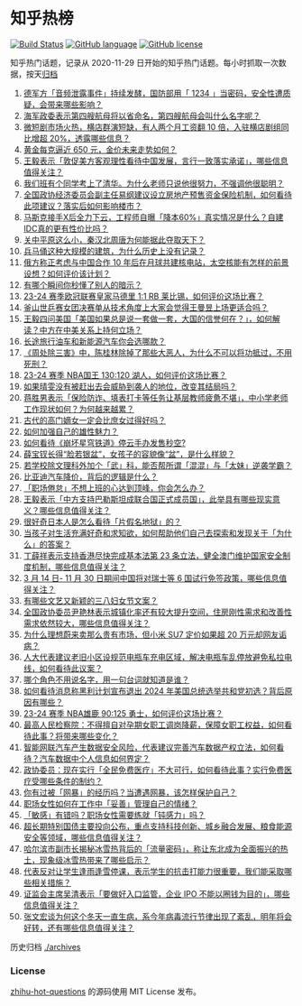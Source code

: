 # 知乎热榜
[![Build Status](https://github.com/ToWeLong/zhihu-hot-questions/workflows/CI/badge.svg)](https://github.com/ToWeLong/zhihu-hot-questions/actions)
[![GitHub language](https://img.shields.io/badge/language-golang-orange.svg)](https://golang.org/)
[![GitHub license](https://img.shields.io/github/license/ToWeLong/zhihu-hot-questions)](https://github.com/ToWeLong/zhihu-hot-questions/blob/main/LICENSE)

知乎热门话题，记录从 2020-11-29 日开始的知乎热门话题。每小时抓取一次数据，按天[归档](./archives)

<!-- BEGIN -->

1. [德军方「音频泄露事件」持续发酵，国防部用「 1234 」当密码，安全性遭质疑，会带来哪些影响？](https://www.zhihu.com/question/647283571)
1. [海军政委表示第四艘航母将以省命名，第四艘航母会叫什么名字呢？](https://www.zhihu.com/question/647426690)
1. [微短剧市场火热，横店群演短缺，有人两个月工资翻 10 倍，入驻横店剧组同比增超 20%，透露哪些信息？](https://www.zhihu.com/question/647422178)
1. [黄金每克逼近 650 元，金价未来走势如何？](https://www.zhihu.com/question/647364471)
1. [王毅表示「敦促美方客观理性看待中国发展，言行一致落实承诺」，哪些信息值得关注？](https://www.zhihu.com/question/647429387)
1. [我们班有个同学考上了清华。为什么老师只说他很努力，不强调他很聪明？](https://www.zhihu.com/question/645000406)
1. [全国政协经济委员会副主任易纲建议设立房地产预售资金保险机制，如何看待此项建议？落实后如何影响楼市？](https://www.zhihu.com/question/647426735)
1. [马斯克接手X后全力下云，工程师自曝「降本60%」真实情况是什么？自建IDC真的更有性价比吗？](https://www.zhihu.com/question/647302109)
1. [关中平原这么小，秦汉北周唐为何能据此夺取天下？](https://www.zhihu.com/question/535482736)
1. [兵马俑这种大规模的建筑，为什么历史上没有记录？](https://www.zhihu.com/question/334356256)
1. [俄方称正考虑与中国合作 10 年后在月球共建核电站，太空核能有怎样的前景设想？如何评价该计划？](https://www.zhihu.com/question/647306614)
1. [有哪个瞬间你秒懂了别人的暗示？](https://www.zhihu.com/question/631827239)
1. [23-24 赛季欧冠联赛皇家马德里 1:1 RB 莱比锡，如何评价这场比赛？](https://www.zhihu.com/question/647418536)
1. [釜山世乒赛女团决赛单从技术角度上大家会觉得王曼昱上场更适合吗？](https://www.zhihu.com/question/647015247)
1. [王毅四问美国「美国如果总是说一套做一套，大国的信誉何在？」，如何解读？中方在中美关系上持何立场？](https://www.zhihu.com/question/647430233)
1. [长途旅行油车和新能源汽车你会选哪款？](https://www.zhihu.com/question/646652594)
1. [《周处除三害》中，陈桂林除掉了那些大恶人，为什么不可以将功抵过，不用死刑？](https://www.zhihu.com/question/647078153)
1. [23-24 赛季 NBA国王 130:120 湖人，如何评价这场比赛？](https://www.zhihu.com/question/647434796)
1. [如果晴雯没有被赶出去会威胁到袭人的地位，改变其结局吗？](https://www.zhihu.com/question/645855793)
1. [蒋胜男表示「保险防诈、填表打卡等任务让基层教师疲惫不堪」，中小学老师工作现状如何？为何越来越累？](https://www.zhihu.com/question/646603701)
1. [古代的高门嫡女一定会比庶女过得好吗？](https://www.zhihu.com/question/641062054)
1. [如何加强自己的雄性魅力？](https://www.zhihu.com/question/642435279)
1. [如何看待《崩坏星穹铁道》停云手办发售秒空?](https://www.zhihu.com/question/647048728)
1. [薛宝钗长得“脸若银盆”，女孩子的容貌像“盆”，是什么样貌？](https://www.zhihu.com/question/639708975)
1. [若学校除文理科外加个「武」科，能否帮所谓「混混」与「太妹」逆袭学霸？](https://www.zhihu.com/question/646616610)
1. [比亚迪汽车降价，背后的逻辑是什么？](https://www.zhihu.com/question/645964142)
1. [「职场倦怠」不想上班的心达到顶峰，你会怎么办？](https://www.zhihu.com/question/646595513)
1. [王毅表示「中方支持巴勒斯坦成联合国正式成员国」，此举具有哪些现实意义？哪些信息值得关注？](https://www.zhihu.com/question/647430537)
1. [很好奇日本人是怎么看待「片假名地狱」的？](https://www.zhihu.com/question/629941450)
1. [当孩子对生活充满好奇和求知欲，如何帮助他们自己去探索和发现关于「为什么」的答案？](https://www.zhihu.com/question/645603917)
1. [丁薛祥表示支持香港尽快完成基本法第 23 条立法，健全澳门维护国家安全制度机制，哪些信息值得关注？](https://www.zhihu.com/question/647428804)
1. [3 月 14 日- 11 月 30 日期间中国将对瑞士等 6 国试行免签政策，哪些信息值得关注？](https://www.zhihu.com/question/647432622)
1. [有哪些文艺又新颖的三八妇女节文案？](https://www.zhihu.com/question/377355525)
1. [全国政协委员尹艳林表示城镇化率还有较大提升空间，住房刚性需求和改善性需求依然较大，哪些信息值得关注？](https://www.zhihu.com/question/647428515)
1. [为什么理想蔚来卖那么贵有市场，但小米 SU7 定价如果超 20 万元却网友诟病？](https://www.zhihu.com/question/645343103)
1. [人大代表建议老旧小区设规范电瓶车充电区域，解决电瓶车乱停放避免私拉电线，如何看待此议案？](https://www.zhihu.com/question/647343585)
1. [哪个角色不用说名字，用一句台词就知道是谁？](https://www.zhihu.com/question/645498396)
1. [如何看待消息称黑利计划宣布退出 2024 年美国总统选举共和党初选？背后原因有哪些？](https://www.zhihu.com/question/647367276)
1. [23-24 赛季 NBA雄鹿 90:125 勇士，如何评价这场比赛？](https://www.zhihu.com/question/647430024)
1. [最高人民检察院：不得擅自对孕期女职工调岗降薪，保障女职工权益，如何看待此事？将带来哪些变化？](https://www.zhihu.com/question/647446163)
1. [智能网联汽车产生数据安全风险，代表建议完善汽车数据产权立法，如何看待？汽车数据中个人信息如何界定？](https://www.zhihu.com/question/647315917)
1. [政协委员：现在实行「全民免费医疗」不大可行，如何看待此事？实行免费医疗受哪些条件的制约？](https://www.zhihu.com/question/647335529)
1. [你有过被「网暴」的经历吗？当遭遇网暴，该怎样保护自己？](https://www.zhihu.com/question/646639697)
1. [职场女性如何在工作中「妥善」管理自己的情绪？](https://www.zhihu.com/question/645935265)
1. [「敏感」有错吗？职场女性需要练就「钝感力」吗？](https://www.zhihu.com/question/645935300)
1. [超长期特别国债主要投向公布，重点支持科技创新、城乡融合发展、粮食能源安全等领域，哪些信息值得关注？](https://www.zhihu.com/question/647422172)
1. [哈尔滨市副市长揭秘冰雪热背后的「流量密码」，称让东北成为全面振兴的热土，现象级冰雪热带来了哪些启示？](https://www.zhihu.com/question/647421749)
1. [代表反对让学生逢雨逢雪停课，表示学生的抗击打能力很重要，我们能采取哪些相关措施？](https://www.zhihu.com/question/647420136)
1. [证监会主席吴清表示「要做好入口监管，企业 IPO 不能以圈钱为目的」，哪些信息值得关注？](https://www.zhihu.com/question/647334470)
1. [张文宏谈为何这个冬天一直生病，系今年病毒流行节律出现了紊乱，明年将会好转，还有哪些信息值得关注？](https://www.zhihu.com/question/647385090)

<!-- END -->

历史归档 [./archives](./archives)


### License
[zhihu-hot-questions](https://github.com/towelong/zhihu-hot-questions) 的源码使用 MIT License 发布。